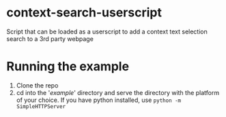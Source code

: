 # context-search-userscript
Script that can be loaded as a userscript to add a context text selection search to a 3rd party webpage

# Running the example

1. Clone the repo
2. cd into the '_example_' directory and serve the directory with the platform of your choice. If you have python installed, use `python -m SimpleHTTPServer`

